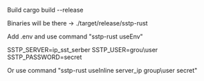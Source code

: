 Build cargo build --release

Binaries will be there -> ./target/release/sstp-rust

Add .env and use command "sstp-rust useEnv"

SSTP_SERVER=ip_sst_serber
SSTP_USER=grou\\user
SSTP_PASSWORD=secret

Or use command "sstp-rust useInline server_ip group\\user secret"